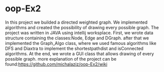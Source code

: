 # oop-Ex2

In this project we builded a directed weighted graph. We implemented algorithms and created the possibility of drawing every possible graph. The project was written in JAVA using intellij worksplace.
First, we wrote data structure containing the classes:Node, Edge and DGraph. after that we implemented the Graph_Algo class, where we used famous algorithms like DFS and Diaxtra to implement the shortestpathdist and isConnected algorithms.
At the end, we wrote a GUI class that allows drawing of every possible graph.
more explanation of the project can be found:https://github.com/michalaziz/oop-Ex2/wiki

